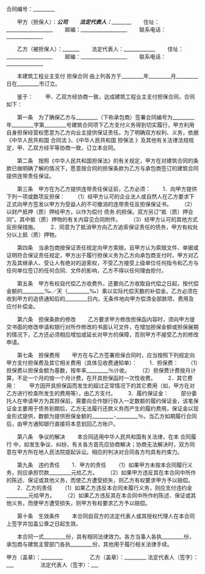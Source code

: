 
 


合同编号：_________


　　甲方（担保人）：_____公司
　　法定代表人：_____________
　　住址：___________________
　　邮编：___________________
　　联系电话：_______________


　　乙方（被担保人）：_______
　　法定代表人：_____________
　　住址：___________________
　　邮编：___________________
　　联系电话：_______________


　　本建筑工程业主支付
担保合同
由上列各方于_________年_________月_________日在_________市订立。


　　鉴于：
　　甲、乙双方经协商一致，达成建筑工程业主支付担保合同，合同如下：


　　第一条　为了确保乙方与_________（下称承包商）签署合同编号为_________年_________字第_________号建筑合同项下乙方支付义务得到切实履行，甲方利用自身担保经营权愿意为乙方向业主提供保证责任。为了明确双方权利、义务，依据《中华人民共和国
合同法
》、《中华人民共和国
担保法
》及其他有关法律法规规定，甲、乙双方经平等协商一致，订立本合同。


　　第二条　按照《中华人民共和国担保法》的有关规定，甲方在对建筑合同的条款已做明确了解的情况下，愿意按合同的担保条款为乙方与承包商签订的建筑合同提供连带责任保证。


　　第三条　甲方在为乙方提供连带责任保证前，乙方必须：
　　1．向甲方提供下列一项或数项反担保：
　　（1）经甲方认可的企业法人或自然人在乙方要求下正式向甲方签发以甲方为受益人的不可撤消的连带责任反担保保证书。
　　（2）以财产抵押（质）押给甲方，以作为偿付
债务
的担保。双方另订“抵（质）押合同”。其中抵（质）押物的有关内容见合同附件。
　　（3）经甲方认可的其他方式反担保措施。
　　2．同意为了抵消甲方向乙方追索保证责任的债务，甲方有权处分以上抵（质）押物。


　　第四条　当承包商按保证责任规定向甲方索赔，且甲方认为索赔文件、单据或证明符合保证责任规定，甲方出于履行担保义务为乙方向承包商支付时，甲方对乙方及其继承人、受让人有绝对的追索权，不受乙方接受上级单位任何指令和乙方与任何单位签订的任何合同、文件的影响，乙方不得以任何理由拒付。


　　第五条　甲方有权自代偿乙方收费外，还要向乙方收取自代偿之日起，按代偿金额的_________‰／天（_________‰）乘以实际代偿天数的补偿金。乙方必须在收到甲方的追债通知后的_________日内，无条件地向甲方偿清全部款项、费用及应付补偿金。


　　第六条　担保条款的修改
　　乙方要求甲方修改担保函内容时，须向甲方提交书面的修改申请和银行对所作修改的书面认可文件，在增加担保金额或担保展期的情况下，乙方还必须相应增加或延长对甲方的保障，否则甲方不接受乙方的修改申请。


　　第七条　担保费用
　　甲方在与乙方签署担保合同时，应当按照下列规定向甲方支付担保费及其它相关费用（具体见收费通知单）：
　　1．担保费：
　　（1）担保费以担保金额为基数，按年率_________％计收。
　　（2）担保费计费按月计算，不足一个月的按一个月计费，在开具担保函时一次性收费。
　　2．其它费用：
　　甲方因开具担保函而发生的超过正常情况下的其它费用（如，甲方在对乙方进行检查所发生的费用等），由乙方支付。
　　3．履约保证金：
　　部分委托人在申请甲方为其担保前，需要向合作银行存入一定数额的履约保证金，该笔保证金主要用于债务到期后，乙方无法履行还款义务而产生的履约费用，保证金以现金形式提供，数额为提供担保金额的_________-_________％，当乙方如期履行合同后，由甲方通知银行直接将本息划回乙方账户。


　　第八条　争议的解决
　　本合同适用中华人民共和国有关法律，在本
合同履行
中，如发生争议、纠纷，有关各方首先应协商解决；协商无法解决时，双方同意在甲方所在地人民法院提起诉讼。相应的判决对合同各方均具有约束力。


　　第九条　违约责任
　　1．甲方的责任
　　（1）如果甲方未按本合同履行义务，则应承担罚款_________元给乙方。
　　（2）如果甲方违反其在本合同中所作的陈述、保证或其他义务，而使乙方遭受损失，则乙方有权要求甲方予以赔偿。
　　2．乙方的责任
　　（1）如果乙方违反本合同未履行义务，则应支付违约金_________元给甲方。
　　（2）如果乙方违反其在本合同中所作的陈述、保证或其他义务，而使甲方遭受损失，则甲方有权要求乙方予以赔偿。


　　第十条　生效条件
　　本合同自双方的法定代表人或其授权代理人在本合同上签字并加盖公章之日起生效。


　　本合同一式_________份，具有相同法律效力。各方当事人各执_________份，承包商与建筑主管部门各执_________份，其他用于履行相关法律手续。



甲方（盖章）：_________　　　　　乙方（盖章）：_________
法定代表人（签字）：___　　　　　法定代表人（签字）：___
 


 

 
 
 
 
 
  


  
 

  


  


  
 
 
 
 

